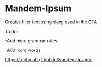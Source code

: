 # Mandem-Ipsum

Creates filler text using slang used in the GTA

To do:

-Add more grammar rules 

-Add more words


https://trinhmatt.github.io/Mandem-Ipsum/
